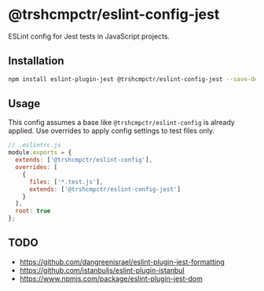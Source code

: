 # @trshcmpctr/eslint-config-jest

ESLint config for Jest tests in JavaScript projects.

## Installation

```sh
npm install eslint-plugin-jest @trshcmpctr/eslint-config-jest --save-dev
```

## Usage

This config assumes a base like `@trshcmpctr/eslint-config` is already applied.
Use overrides to apply config settings to test files only.

```js
// .eslintrc.js
module.exports = {
  extends: ['@trshcmpctr/eslint-config'],
  overrides: [
    {
      files: ['*.test.js'],
      extends: ['@trshcmpctr/eslint-config-jest']
    }
  ],
  root: true
};
```

## TODO

* <https://github.com/dangreenisrael/eslint-plugin-jest-formatting>
* <https://github.com/istanbuljs/eslint-plugin-istanbul>
* <https://www.npmjs.com/package/eslint-plugin-jest-dom>
